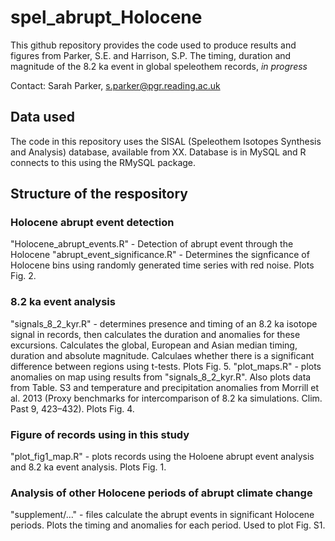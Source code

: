 # spel_abrupt_Holocene

This github repository provides the code used to produce results and figures from Parker, S.E. and Harrison, S.P. The timing, duration and magnitude of the 8.2 ka event in global speleothem records, *in progress*

Contact: Sarah Parker, s.parker@pgr.reading.ac.uk

## Data used
The code in this repository uses the SISAL (Speleothem Isotopes Synthesis and Analysis) database, available from XX. Database is in MySQL and R connects to this using the RMySQL package. 

## Structure of the respository
### Holocene abrupt event detection
"Holocene_abrupt_events.R" - Detection of abrupt event through the Holocene
"abrupt_event_significance.R" - Determines the signficance of Holocene bins using randomly generated time series with red noise. Plots Fig. 2.

### 8.2 ka event analysis
"signals_8_2_kyr.R" - determines presence and timing of an 8.2 ka isotope signal in records, then calculates the duration and anomalies for these excursions. Calculates the global, European and Asian  median timing, duration and absolute magnitude. Calculaes whether there is a significant difference between regions using t-tests. Plots Fig. 5. 
"plot_maps.R" - plots anomalies on map using results from "signals_8_2_kyr.R". Also plots data from Table. S3 and temperature and precipitation anomalies from Morrill et al. 2013 (Proxy benchmarks for intercomparison of 8.2 ka simulations. Clim. Past 9, 423–432). Plots Fig. 4. 

### Figure of records using in this study
"plot_fig1_map.R" - plots records using the Holoene abrupt event analysis and 8.2 ka event analysis. Plots Fig. 1. 

### Analysis of other Holocene periods of abrupt climate change
"supplement/..." - files calculate the abrupt events in significant Holocene periods. Plots the timing and anomalies for each period. Used to plot Fig. S1. 
